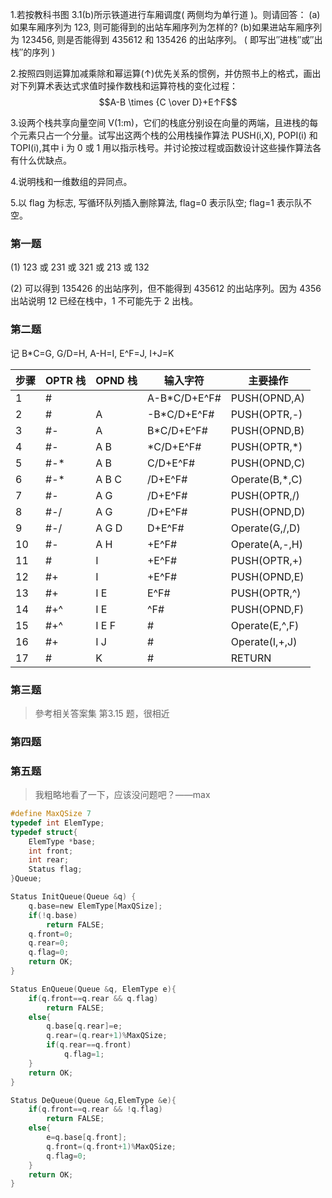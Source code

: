 1.若按教科书图 3.1(b)所示铁道进行车厢调度( 两侧均为单行道 )。则请回答： (a)如果车厢序列为 123, 则可能得到的出站车厢序列为怎样的? (b)如果进站车厢序列为 123456, 则是否能得到 435612 和 135426 的出站序列。 ( 即写出″进栈″或″出栈″的序列 )

2.按照四则运算加减乘除和幂运算(↑)优先关系的惯例，并仿照书上的格式，画出对下列算术表达式求值时操作数栈和运算符栈的变化过程： $$A-B \times {C \over D}+E↑F$$

3.设两个栈共享向量空间 V(1:m)，它们的栈底分别设在向量的两端，且进栈的每个元素只占一个分量。试写出这两个栈的公用栈操作算法 PUSH(i,X), POPI(i) 和 TOPI(i),其中 i 为 0 或 1 用以指示栈号。并讨论按过程或函数设计这些操作算法各有什么优缺点。

4.说明栈和一维数组的异同点。

5.以 flag 为标志, 写循环队列插入删除算法, flag=0 表示队空; flag=1 表示队不空。

### 第一题

(1) 123 或 231 或 321 或 213 或 132 

(2) 可以得到 135426 的出站序列，但不能得到 435612 的出站序列。因为 4356 出站说明 12 已经在栈中，1 不可能先于 2 出栈。

### 第二题


记 B*C=G, G/D=H, A-H=I, E^F=J, I+J=K

| 步骤   | OPTR 栈 | OPND 栈 | 输入字符         | 主要操作           |
| ---- | ------ | ------ | ------------ | -------------- |
| 1    | #      |        | A-B*C/D+E^F# | PUSH(OPND,A)   |
| 2    | #      | A      | -B*C/D+E^F#  | PUSH(OPTR,-)   |
| 3    | \#-    | A      | B*C/D+E^F#   | PUSH(OPND,B)   |
| 4    | \#-    | A B    | *C/D+E^F#    | PUSH(OPTR,*)   |
| 5    | \#-*   | A B    | C/D+E^F#     | PUSH(OPND,C)   |
| 6    | \#-*   | A B C  | /D+E^F#      | Operate(B,*,C) |
| 7    | \#-    | A G    | /D+E^F#      | PUSH(OPTR,/)   |
| 8    | \#-/   | A G    | /D+E^F#      | PUSH(OPND,D)   |
| 9    | \#-/   | A G D  | D+E^F#       | Operate(G,/,D) |
| 10   | \#-    | A H    | +E^F#        | Operate(A,-,H) |
| 11   | \#     | I      | +E^F#        | PUSH(OPTR,+)   |
| 12   | \#+    | I      | +E^F#        | PUSH(OPND,E)   |
| 13   | \#+    | I E    | E^F#         | PUSH(OPTR,^)   |
| 14   | \#+^   | I E    | ^F#          | PUSH(OPND,F)   |
| 15   | \#+^   | I E F  | \#           | Operate(E,^,F) |
| 16   | \#+    | I J    | \#           | Operate(I,+,J) |
| 17   | \#     | K      | \#           | RETURN         |

### 第三题

> 參考相关答案集 第3.15 题，很相近

### 第四题



### 第五题

> 我粗略地看了一下，应该没问题吧？——max

```C
#define MaxQSize 7
typedef int ElemType;
typedef struct{
	ElemType *base;
	int front;
	int rear;
	Status flag; 
}Queue;

Status InitQueue(Queue &q) {
	q.base=new ElemType[MaxQSize];
	if(!q.base) 
		return FALSE;
	q.front=0; 
	q.rear=0; 
	q.flag=0;
	return OK;
} 

Status EnQueue(Queue &q, ElemType e){
	if(q.front==q.rear && q.flag) 
		return FALSE;
	else{
		q.base[q.rear]=e;
		q.rear=(q.rear+1)%MaxQSize;
		if(q.rear==q.front)
			q.flag=1;
	} 
	return OK;
}

Status DeQueue(Queue &q,ElemType &e){
	if(q.front==q.rear && !q.flag)
		return FALSE; 
	else{
		e=q.base[q.front];
		q.front=(q.front+1)%MaxQSize;
		q.flag=0;
	} 
	return OK;
}
```

